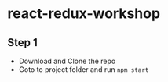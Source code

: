 # react-redux-workshop

## Step 1 
  - Download and Clone the repo 
  - Goto to project folder and run `npm start`
